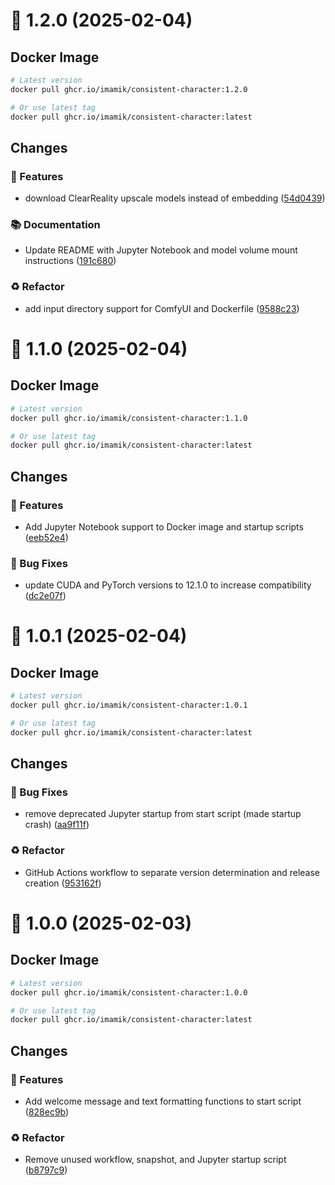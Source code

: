 # 🔖 1.2.0 (2025-02-04)

## Docker Image

```bash
# Latest version
docker pull ghcr.io/imamik/consistent-character:1.2.0

# Or use latest tag
docker pull ghcr.io/imamik/consistent-character:latest
```

## Changes

### 🚀 Features

* download ClearReality upscale models instead of embedding ([54d0439](https://github.com/imamik/consistent-character/commit/54d043928f0589f206c4f458d3aecbd2534e7bc8))

### 📚 Documentation

* Update README with Jupyter Notebook and model volume mount instructions ([191c680](https://github.com/imamik/consistent-character/commit/191c680128284b5ff1e484a8308b31ac3690e331))

### ♻️ Refactor

* add input directory support for ComfyUI and Dockerfile ([9588c23](https://github.com/imamik/consistent-character/commit/9588c234e6e17a0df03e045539c060dee32cdeb2))

# 🔖 1.1.0 (2025-02-04)

## Docker Image

```bash
# Latest version
docker pull ghcr.io/imamik/consistent-character:1.1.0

# Or use latest tag
docker pull ghcr.io/imamik/consistent-character:latest
```

## Changes

### 🚀 Features

* Add Jupyter Notebook support to Docker image and startup scripts ([eeb52e4](https://github.com/imamik/consistent-character/commit/eeb52e41f62ee77413f4378ae22ac673a8453e45))

### 🐛 Bug Fixes

* update CUDA and PyTorch versions to 12.1.0 to increase compatibility ([dc2e07f](https://github.com/imamik/consistent-character/commit/dc2e07f6a5684cba882e60a794f6adf9235a934f))

# 🔖 1.0.1 (2025-02-04)

## Docker Image

```bash
# Latest version
docker pull ghcr.io/imamik/consistent-character:1.0.1

# Or use latest tag
docker pull ghcr.io/imamik/consistent-character:latest
```

## Changes

### 🐛 Bug Fixes

* remove deprecated Jupyter startup from start script (made startup crash) ([aa9f11f](https://github.com/imamik/consistent-character/commit/aa9f11ff1f589ff465d7d15ed225cbca03cd7e8a))

### ♻️ Refactor

* GitHub Actions workflow to separate version determination and release creation ([953162f](https://github.com/imamik/consistent-character/commit/953162fc27f3d4f6cfeb09232aa1d77406ebca8d))

# 🔖 1.0.0 (2025-02-03)

## Docker Image

```bash
# Latest version
docker pull ghcr.io/imamik/consistent-character:1.0.0

# Or use latest tag
docker pull ghcr.io/imamik/consistent-character:latest
```

## Changes

### 🚀 Features

* Add welcome message and text formatting functions to start script ([828ec9b](https://github.com/imamik/consistent-character/commit/828ec9bc89afd5345c3a04cdffae2a843594c63e))

### ♻️ Refactor

* Remove unused workflow, snapshot, and Jupyter startup script ([b8797c9](https://github.com/imamik/consistent-character/commit/b8797c9ca55d1174e1027dc6ebec5dc84d3e5579))
